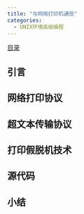 ```yaml
---
title: "与网络打印机通信"
categories:
  - UNIX环境高级编程
---
```


[目录](UNIX环境高级编程)

## 引言

## 网络打印协议

## 超文本传输协议

## 打印假脱机技术

## 源代码

## 小结
